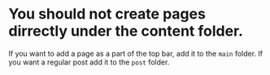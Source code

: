 # You should not create pages dirrectly under the content folder.

If you want to add a page as a part of the top bar, add it to the ``main`` folder.
If you want a regular post add it to the ``post`` folder.
